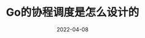 ---
title: Go的协程调度是怎么设计的
date: '2022-04-08'
slug: go-gmp-design
categories:
  - programing
tags:
  - go
---